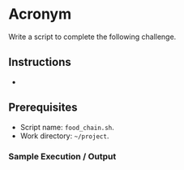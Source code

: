 # Acronym

Write a script to complete the following challenge.

## Instructions

- 

## Prerequisites

- Script name: `food_chain.sh`.
- Work directory: `~/project`.

### Sample Execution / Output
